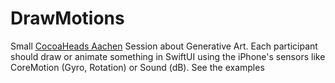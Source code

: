 # DrawMotions

Small [CocoaHeads Aachen](https://hci.rwth-aachen.de/cocoaheads) Session about Generative Art.
Each participant should draw or animate something in SwiftUI using the iPhone's sensors like CoreMotion (Gyro, Rotation) or Sound (dB).
See the examples
